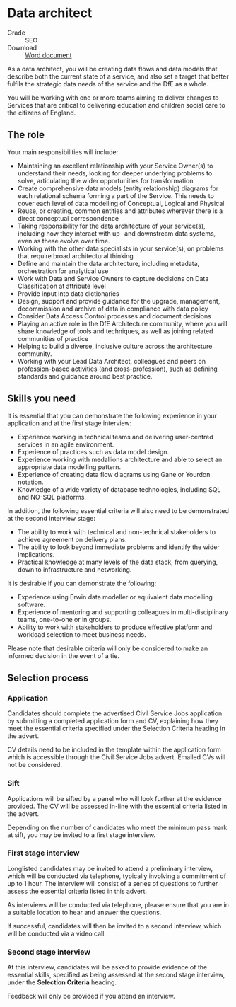 
# Data architect

<dl class="govuk-summary-list">
  <div class="govuk-summary-list__row">
    <dt class="govuk-summary-list__key">
      Grade
    </dt>
    <dd class="govuk-summary-list__value">
      SEO
    </dd>
  </div>
   <div class="govuk-summary-list__row" data-ignore="true">
    <dt class="govuk-summary-list__key">
      Download
    </dt>
    <dd class="govuk-summary-list__value">
      <a href="word">Word document</a>
    </dd>
  </div></dl>

As a data architect, you will be creating data flows and data models that describe both the current state of a service, and also set a target that better fulfils the strategic data needs of the service and the DfE as a whole.

You will be working with one or more teams aiming to deliver changes to Services that are critical to delivering education and children social care to the citizens of England.

## The role

Your main responsibilities will include:

- Maintaining an excellent relationship with your Service Owner(s) to understand their needs, looking for deeper underlying problems to solve, articulating the wider opportunities for transformation
- Create comprehensive data models (entity relationship) diagrams for each relational schema forming a part of the Service. This needs to cover each level of data modelling of Conceptual, Logical and Physical
- Reuse, or creating, common entities and attributes wherever there is a direct conceptual correspondence
- Taking responsibility for the data architecture of your service(s), including how they interact with up- and downstream data systems, even as these evolve over time.
- Working with the other data specialists in your service(s), on problems that require broad architectural thinking
- Define and maintain the data architecture, including metadata, orchestration for analytical use
- Work with Data and Service Owners to capture decisions on Data Classification at attribute level
- Provide input into data dictionaries
- Design, support and provide guidance for the upgrade, management, decommission and archive of data in compliance with data policy
- Consider Data Access Control processes and document decisions
- Playing an active role in the DfE Architecture community, where you will share knowledge of tools and techniques, as well as joining related communities of practice
- Helping to build a diverse, inclusive culture across the architecture community.
- Working with your Lead Data Architect, colleagues and peers on profession-based activities (and cross-profession), such as defining standards and guidance around best practice.

## Skills you need

It is essential that you can demonstrate the following experience in your application and at the first stage interview:

- Experience working in technical teams and delivering user-centred services in an agile environment.
- Experience of practices such as data model design.
- Experience working with medallions architecture and able to select an appropriate data modelling pattern.
- Experience of creating data flow diagrams using Gane or Yourdon notation.
- Knowledge of a wide variety of database technologies, including SQL and NO-SQL platforms.

In addition, the following essential criteria will also need to be demonstrated at the second interview stage:

- The ability to work with technical and non-technical stakeholders to achieve agreement on delivery plans.
- The ability to look beyond immediate problems and identify the wider implications.
- Practical knowledge at many levels of the data stack, from querying, down to infrastructure and networking.

It is desirable if you can demonstrate the following:

- Experience using Erwin data modeller or equivalent data modelling software.
- Experience of mentoring and supporting colleagues in multi-disciplinary teams, one-to-one or in groups.
- Ability to work with stakeholders to produce effective platform and workload selection to meet business needs.

Please note that desirable criteria will only be considered to make an informed decision in the event of a tie.

## Selection process

### Application

Candidates should complete the advertised Civil Service Jobs application by submitting a completed application form and CV, explaining how they meet the essential criteria specified under the Selection Criteria heading in the advert.

CV details need to be included in the template within the application form which is accessible through the Civil Service Jobs advert. Emailed CVs will not be considered.

### Sift

Applications will be sifted by a panel who will look further at the evidence provided. The CV will be assessed in-line with the essential criteria listed in the advert.

Depending on the number of candidates who meet the minimum pass mark at sift, you may be invited to a first stage interview.

### First stage interview

Longlisted candidates may be invited to attend a preliminary interview, which will be conducted via telephone, typically involving a commitment of up to 1 hour. The interview will consist of a series of questions to further assess the essential criteria listed in this advert.

As interviews will be conducted via telephone, please ensure that you are in a suitable location to hear and answer the questions.

If successful, candidates will then be invited to a second interview, which will be conducted via a video call.

### Second stage interview

At this interview, candidates will be asked to provide evidence of the essential skills, specified as being assessed at the second stage interview, under the **Selection Criteria** heading.

Feedback will only be provided if you attend an interview.

